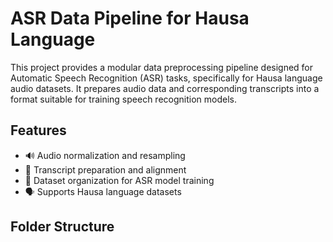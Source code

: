 # ASR Data Pipeline for Hausa Language

This project provides a modular data preprocessing pipeline designed for Automatic Speech Recognition (ASR) tasks, specifically for Hausa language audio datasets. It prepares audio data and corresponding transcripts into a format suitable for training speech recognition models.

## Features

- 🔊 Audio normalization and resampling
- 📜 Transcript preparation and alignment
- 📁 Dataset organization for ASR model training
- 🗣️ Supports Hausa language datasets

## Folder Structure

